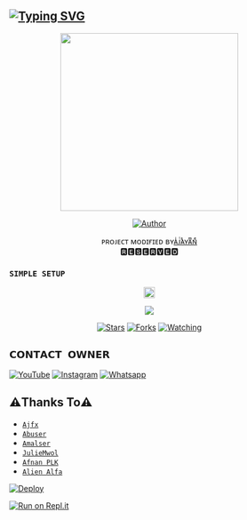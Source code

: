 ## [![Typing SVG](https://readme-typing-svg.herokuapp.com?font=Lemon+milk&color=F70000&lines=𝐖𝐄𝐋𝐂𝐎𝐌+𝐓𝐎+𝐀𝐉-𝐅𝐗+𝐖𝐀+𝐁𝐎𝐓+𝐑𝐄𝐏𝐎;𝐂𝐑𝐄𝐀𝐓𝐄𝐃+𝐁𝐘+𝐀𝐉-𝐅𝐗)](https://git.io/typing-svg)
 
  <p align="center">
<span class="avatar"><img height='320' src="https://i.ibb.co/L9VdnSV/a7fcb75eebd3.jpg"> </a></span> 
</p>
  <p align="center">
<a href="https://github.com/aj-fx"><img title="Author" src="https://img.shields.io/badge/Author-𝗔𝗝𝗙𝗫-Ajfxv1/Ajfx?color=blue&style=for-the-badge&logo=whatsapp"></a>
</p>
<p align="center">
ᴘʀᴏᴊᴇᴄᴛ ᴍᴏᴅɪғɪᴇᴅ ʙʏ<a href="https://github.com/Aj-fx">ᴀͥᴊͭᴀᷤʏᴀͫɴͤ</a>
    <br>
       🆁🅴🆂🅴🆁🆅🅴🅳
    <br> 
</p>


### `SIMPLE SETUP`

 <p align="center">
  <a href="httsp://github.com/Aj-fx/Kaztro_ser">
   <p align="center">
<a href="https://github.com/Aj-fx/Kaztro_ser/blob/master/plugins/README.md"><span class="avatar"><img height='20' src="https://komarev.com/ghpvc/?username=Aj-fx&label=Profile%20views&color=ff69b4&label=Profile+Views&style=plastic" alt="Error"> </a></span>
<a href="https://github.com/Aj-fx/followers">
  <p align="center">
<img src="https://img.shields.io/github/repo-size/Aj-fx/Kaztro_ser?color=green&label=Repo%20total%20size&style=plastic">
<p align="center">
<a href="https://github.com/Aj-fx/followers"
<img title="Followers" src="https://img.shields.io/github/followers/Aj-fx?color=blue&style=flat-square"></a>
<a href="https://github.com/Aj-fx/Kaztro_ser/stargazers/"><img title="Stars" src="https://img.shields.io/github/stars/Aj-fx/Kaztro_ser?color=blue&style=flat-square"></a>
<a href="https://github.com/Aj-fx/Kaztro_ser/network/members"><img title="Forks" src="https://img.shields.io/github/forks/Aj-fx/Kaztro_ser?color=blue&style=flat-square"></a>
<a href="https://github.com/Aj-fx/Kaztro_ser/watchers"><img title="Watching" src="https://img.shields.io/github/watchers/Aj-fx/Kaztro_ser?label=Watchers&color=blue&style=flat-square"></a>
</p>

## `𝗖𝗢𝗡𝗧𝗔𝗖𝗧 𝗢𝗪𝗡𝗘𝗥`
<a href="https://youtu.be/AGk2F4uORtc/" target="_blank"><img src="https://img.shields.io/badge/YouTube-%231877F2.svg?&style=flat-square&logo=YouTube&logoColor=white" alt="YouTube"></a>
<a href="https://instagram.com/_aj_fx._?utm_medium=copy_link" target="_blank"><img src="https://img.shields.io/badge/Instagram-%23E4405F.svg?&style=flat-square&logo=instagram&logoColor=white" alt="Instagram"></a>
<a href="https://wa.me/91" target="_blank"><img src="https://img.shields.io/badge/whatsapp-%808080.svg?&style=flat-square&logo=Whatsapp&logoColor=white" alt="Whatsapp"></a>

## ⚠︎Thanks To⚠︎
* [`Ajfx`](https://github.com/Aj-fx)
* [`Abuser`](https://github.com/Afx-abu)
* [`Amalser`](https://github.com/Amal-ser)
* [`JulieMwol`](https://github.com/farhan-dqz-Julie)
* [`Afnan PLK`](https://github.com/afnanplk)
* [`Alien Alfa`](https://github.com/Alien-Alfa)

[![Deploy](https://www.herokucdn.com/deploy/button.svg)](https://heroku.com/deploy?template=https://github.com/Aj-fx/Aj_fx_)

  
[![Run on Repl.it](https://repl.it/badge/github/quiec/whatsAlfa)](https://replit.com/@Aj-fx/Kaztroser?v=1)
  


